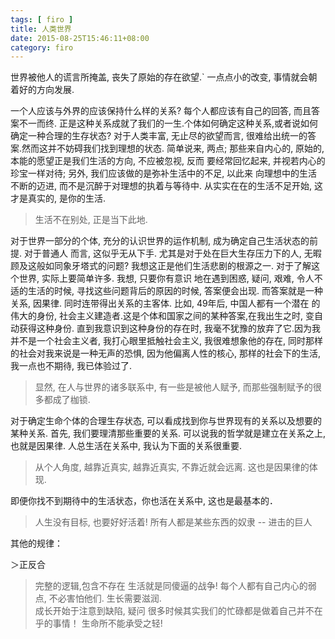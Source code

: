 ```yaml
---
tags: [ firo ] 
title: 人类世界
date: 2015-08-25T15:46:11+08:00 
category: firo
---
```


世界被他人的谎言所掩盖, 丧失了原始的存在欲望.`
一点点小的改变, 事情就会朝着好的方向发展.

一个人应该与外界的应该保持什么样的关系? 每个人都应该有自己的回答, 而且答案不一而终.
正是这种关系成就了我们的一生.个体如何确定这种关系,或者说如何确定一种合理的生存状态?
对于人类丰富, 无止尽的欲望而言, 很难给出统一的答案.然而这并不妨碍我们找到理想的状态.
简单说来, 两点; 那些来自内心的, 原始的, 本能的愿望正是我们生活的方向, 不应被忽视, 反而
要经常回忆起来, 并视若内心的珍宝一样对待; 另外, 我们应该做的是弥补生活中的不足, 以此来
向理想中的生活不断的迈进, 而不是沉醉于对理想的执着与等待中. 从实实在在的生活不足开始, 
这才是真实的, 是你的生活.

> 生活不在别处, 正是当下此地.

对于世界一部分的个体, 充分的认识世界的运作机制, 成为确定自己生活状态的前提. 对于普通人
而言, 这似乎无从下手. 尤其是对于处在巨大生存压力下的人, 无暇顾及这般如同象牙塔式的问题?
我想这正是他们生活悲剧的根源之一. 对于了解这个世界, 实际上要简单许多. 我想, 只要你有意识
地在遇到困惑, 疑问, 艰难, 令人不适的生活的时候, 寻找这些问题背后的原因的时候, 答案便会出现.
而答案就是一种关系, 因果律. 同时连带得出关系的主客体. 比如, 49年后, 中国人都有一个潜在
的伟大的身份, 社会主义建造者.这是个体和国家之间的某种答案,在我出生之时, 变自动获得这种身份. 
直到我意识到这种身份的存在时, 我毫不犹豫的放弃了它.因为我并不是一个社会主义者, 
我打心眼里抵触社会主义, 我很难想象他的存在, 同时那样的社会对我来说是一种无声的恐惧, 
因为他偏离人性的核心, 那样的社会下的生活, 我一点也不期待, 我已体验过了.

> 显然, 在人与世界的诸多联系中, 有一些是被他人赋予, 而那些强制赋予的很多都成了枷锁.

对于确定生命个体的合理生存状态, 可以看成找到你与世界现有的关系以及想要的某种关系.
首先, 我们要理清那些重要的关系. 可以说我的哲学就是建立在关系之上, 也就是因果律.
人总生活在关系中, 我认为下面的关系很重要.

> 从个人角度, 越靠近真实, 越靠近真实, 不靠近就会远离. 这也是因果律的体现.

即便你找不到期待中的生活状态，你也活在关系中, 这也是最基本的．

> 人生没有目标, 也要好好活着!
> 所有人都是某些东西的奴隶 -- 进击的巨人

其他的规律：

＞正反合
> 完整的逻辑,包含不存在 
> 生活就是同傻逼的战争!
> 每个人都有自己内心的弱点, 不必害怕他们.
> 生长需要滋润.  
> 成长开始于注意到缺陷, 疑问
> 很多时候其实我们的忙碌都是做着自己并不在乎的事情！
> 生命所不能承受之轻!


